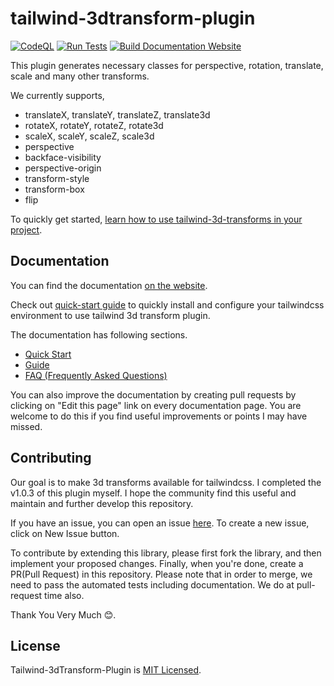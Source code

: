 # tailwind-3dtransform-plugin

[![CodeQL](https://github.com/XPD-Kasun/tailwind-3dtransform-plugin/actions/workflows/github-code-scanning/codeql/badge.svg)](https://github.com/XPD-Kasun/tailwind-3dtransform-plugin/actions/workflows/github-code-scanning/codeql) [![Run Tests](https://github.com/XPD-Kasun/tailwind-3dtransform-plugin/actions/workflows/jest.yaml/badge.svg)](https://github.com/XPD-Kasun/tailwind-3dtransform-plugin/actions/workflows/jest.yaml) [![Build Documentation Website](https://github.com/XPD-Kasun/tailwind-3dtransform-plugin/actions/workflows/build-docs.yml/badge.svg)](https://github.com/XPD-Kasun/tailwind-3dtransform-plugin/actions/workflows/build-docs.yml)

This plugin generates necessary classes for perspective, rotation, translate, scale and many other transforms.

We currently supports,

- translateX, translateY, translateZ, translate3d
- rotateX, rotateY, rotateZ, rotate3d
- scaleX, scaleY, scaleZ, scale3d
- perspective
- backface-visibility
- perspective-origin
- transform-style
- transform-box
- flip

To quickly get started, [learn how to use tailwind-3d-transforms in your project](https://xpd-kasun.github.io/tailwind-3dtransform-plugin/).

## Documentation

You can find the documentation [on the website](https://xpd-kasun.github.io/tailwind-3dtransform-plugin/).

Check out [quick-start guide](https://xpd-kasun.github.io/tailwind-3dtransform-plugin/) to quickly install and configure your tailwindcss environment to use tailwind 3d transform plugin.

The documentation has following sections.

- [Quick Start](https://xpd-kasun.github.io/tailwind-3dtransform-plugin/)
- [Guide](https://xpd-kasun.github.io/tailwind-3dtransform-plugin/category/guide)
- [FAQ (Frequently Asked Questions)](https://xpd-kasun.github.io/tailwind-3dtransform-plugin/category/faq)

You can also improve the documentation by creating pull requests by clicking on "Edit this page" link on every documentation page. You are welcome to do this if you find useful improvements or points I may have missed.

## Contributing

Our goal is to make 3d transforms available for tailwindcss. I completed the v1.0.3 of this plugin myself. I hope the community find this useful and maintain and further develop this repository.

If you have an issue, you can open an issue [here](https://github.com/XPD-Kasun/tailwind-3dtransform-plugin/issues). To create a new issue, click on New Issue button.

To contribute by extending this library, please first fork the library, and then implement your proposed changes. Finally, when you're done, create a PR(Pull Request) in this repository. Please note that in order to merge, we need to pass the automated tests including documentation. We do at pull-request time also.

Thank You Very Much 😊.

## License

Tailwind-3dTransform-Plugin is [MIT Licensed](https://github.com/XPD-Kasun/tailwind-3dtransform-plugin/blob/main/LICENSE).


